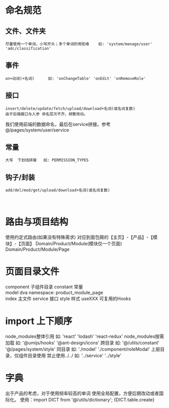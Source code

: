 # 命名规范
  ## 文件、文件夹
	尽量使用一个单词，小写开头；多个单词的用驼峰    如: 'system/manage/user'  'adc/classification'
  ## 事件
	on+动词(+名词)		如: 'onChangeTable' 'onEdit' 'onRemoveRole'
  ## 接口
	insert/delete/update/fetch/upload/download+名词(或名词复数)
	由于后端接口与入参 命名层次不齐，频繁改动。
  我们使用前端的数据命名，最后在service拼接。参考 @/pages/system/user/service
  ## 常量
	大写  下划线拼接	如: PERMISSION_TYPES
  ## 钩子/封装
	add/del/mod/get/upload/download+名词(或名词复数)
 
# 路由与项目结构
  使用约定式路由(如果没有特殊需求)
  对应到面包屑的【主页】-【产品】-【模块】-【页面】
  Domain/Product/Module(模块仅一个页面)
  Domain/Product/Module/Page
 
# 页面目录文件
  component 	子组件目录
  constant 		常量		
  model 		  dva			namespace: product_module_page	
  index 		  主文件
  service 		接口
  style 		  样式
  useXXX 		  可复用的Hooks
 
# import 上下顺序
  node_modules整体引用 		              如: 'react'    'lodash'    'react-redux'
  node_modules按需加载		              如: '@umijs/hooks'    '@ant-design/icons'
  跨目录					                      如: '@/utils/constant'    '@/pages/system/style'
  同目录					                      如: './model'    './component/roleModal'
  上层目录，仅组件目录使用 禁止使用../../		如: '../service'    '../style'

# 字典
  出于产品的考虑，对于使用频率较高的单词  使用全局配置，方便后期改动或者国际化。
  使用：import DICT from '@/utils/dictionary';  {DICT.table.create}